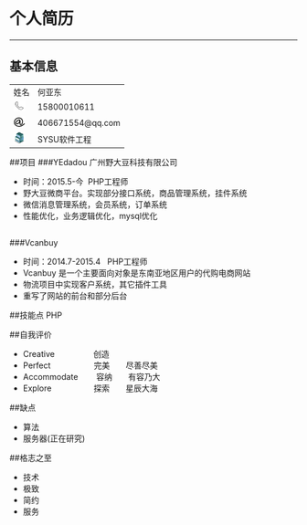 # 个人简历
***

## 基本信息
<table>
<tr>
<td>姓名</td>
<td>何亚东</td>
</tr>
<tr>
<td><img src='Image/call.png' width='20' height="20"/></td>
<td>15800010611</td>
</tr>
<tr>
<td><img src='Image/email.png'  width='20' height="20"/></td>
<td>406671554@qq.com</td>
</tr>
<tr><td><img src='Image/university.png'  width='20' height="20"/></td>
<td>SYSU软件工程</td></tr>
</table>

##项目
###YEdadou 广州野大豆科技有限公司
* 时间：2015.5-今 &nbsp;PHP工程师
* 野大豆微商平台。实现部分接口系统，商品管理系统，挂件系统
* 微信消息管理系统，会员系统，订单系统
* 性能优化，业务逻辑优化，mysql优化

##
###Vcanbuy
* 时间：2014.7-2015.4	&nbsp;&nbsp;PHP工程师
* Vcanbuy 是一个主要面向对象是东南亚地区用户的代购电商网站
* 物流项目中实现客户系统，其它插件工具
* 重写了网站的前台和部分后台

##技能点
PHP 

##自我评价

* Creative		　　　　&nbsp;&nbsp;创造
* Perfect		　　　　&nbsp;&nbsp;&nbsp;&nbsp;完美　　尽善尽美
* Accommodate	　　容纳　　有容乃大
* Explore		　　　　　探索　　星辰大海

##缺点
* 算法
* 服务器(正在研究)

##格志之至
* 技术
* 极致
* 简约
* 服务



